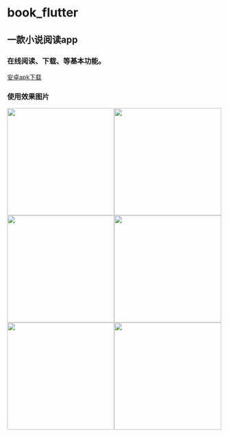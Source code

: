# book_flutter

## 一款小说阅读app

### 在线阅读、下载、等基本功能。

<a href="http://7xr43m.com2.z0.glb.clouddn.com/moyuapp.apk">安卓apk下载</a>

### 使用效果图片


<img src="https://github.com/joucksHua/Book-Flutter/blob/master/images/0.jpg" height='250'><img src="https://github.com/joucksHua/Book-Flutter/blob/master/images/1.png" height='250'><img src="https://github.com/joucksHua/Book-Flutter/blob/master/images/3.png"  height='250'><img src="https://github.com/joucksHua/Book-Flutter/blob/master/images/2.jpg" height='250'><img src="https://github.com/joucksHua/Book-Flutter/blob/master/images/4.jpg"  height='250'><img src="https://github.com/joucksHua/Book-Flutter/blob/master/images/5.jpg"  height='250'>